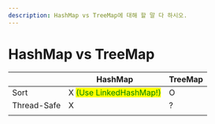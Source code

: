 ```yaml
---
description: HashMap vs TreeMap에 대해 할 말 다 하시오.
---
```


# HashMap vs TreeMap

|             | HashMap                                                  | TreeMap |
| ----------- | -------------------------------------------------------- | ------- |
| Sort        | X <mark style="color:green;">(Use LinkedHashMap!)</mark> | O       |
| Thread-Safe | X                                                        | ?       |
|             |                                                          |         |

